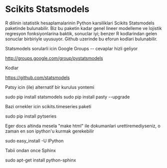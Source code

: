 # Scikits Statsmodels

R dilinin istatistik hesaplamalarinin Python karsiliklari Scikits
Statsmodels paketinde bulunabilir. Biz bu paketin kadar genel lineer
modelleme ve lojistik regresyon fonksiyonlarina baktik, sonuclar iyi;
benzer R kodlarindan gelen sonuclar birbiriyle uyusuyor. Github
uzerinde bu eforun kodlari bulunabilir.

Statsmodels sorularli icin Google Groups -- cevaplar hizli geliyor

http://groups.google.com/group/pystatsmodels

Kodlar

https://github.com/statsmodels

Patsy icin (ile) alternatif bir kurulus yontemi

sudo pip install statsmodels
sudo pip install pasty --upgrade

Bazi ornekler icin scikits.timeseries paketi 


sudo pip install pytseries

Eger docs altinda mesela "make html" ile dokumanlari urettiremediyseniz, o zaman en son ipython'u kurmak gerekebilir

sudo easy_install -U IPython

Tabii ondan once Sphinx 

sudo apt-get install python-sphinx






